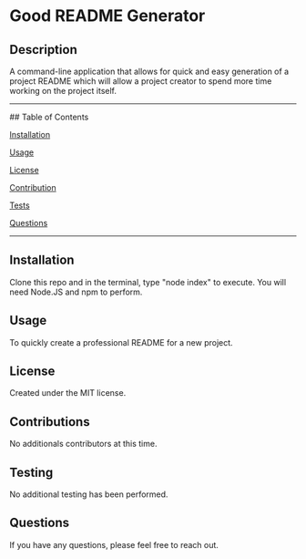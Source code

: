 # Good README Generator

  ## Description
  A command-line application that allows for quick and easy generation of a project README which 
will allow a project creator to spend more time working on the project itself.
  <hr>
  ## Table of Contents

  [Installation](#install)

  [Usage](#usage)

  [License](#license)

  [Contribution](#contribute)

  [Tests](#tests)

  [Questions](#questions)
  <hr>

  ## Installation
  Clone this repo and in the terminal, type "node index" to execute. You will need Node.JS and npm to perform.
  ## Usage
  To quickly create a professional README for a new project.
  ## License
  Created under the MIT license.
  ## Contributions
  No additionals contributors at this time.
  ## Testing
  No additional testing has been performed.
  ## Questions
  If you have any questions, please feel free to reach out. <br>  
  